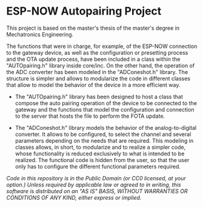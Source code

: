 ESP-NOW Autopairing Project
============================

This project is based on the master's thesis of the master's degree in Mechatronics Engineering.

The functions that were in charge, for example, of the ESP-NOW connection to the gateway device, as well as the configuration or presetting process and the OTA update process, have been included in a class within the "AUTOpairing.h" library inside core/inc. On the other hand, the operation of the ADC converter has been modeled in the "ADConeshot.h" library. The structure is simpler and allows to modularize the code in different classes that allow to model the behavior of the device in a more efficient way.

- The "AUTOpairing.h" library has been designed to host a class that compose the auto pairing operation of the device to be connected to the gateway and the functions that model the configuration and connection to the server that hosts the file to perform the FOTA update. 

- The "ADConeshot.h" library models the behavior of the analog-to-digital converter. It allows to be configured, to select the channel and several parameters depending on the needs that are required. 
This modeling in classes allows, in short, to modularize and to realize a simpler code, whose functionality is reduced exclusively to what is intended to be realized. The functional code is hidden from the user, so that the user only has to configure the different functional parameters required.


*Code in this repository is in the Public Domain (or CC0 licensed, at your option.)
Unless required by applicable law or agreed to in writing, this
software is distributed on an "AS IS" BASIS, WITHOUT WARRANTIES OR
CONDITIONS OF ANY KIND, either express or implied.*
